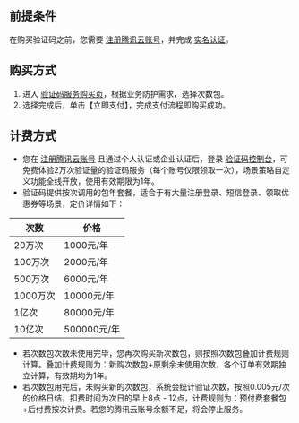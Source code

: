 ## 前提条件
在购买验证码之前，您需要 [注册腾讯云账号](https://cloud.tencent.com/document/product/378/17985)，并完成 [实名认证](https://cloud.tencent.com/document/product/378/3629)。
## 购买方式
1. 进入 [验证码服务购买页](https://buy.cloud.tencent.com/captcha#captcha)，根据业务防护需求，选择次数包。
2. 选择完成后，单击【立即支付】，完成支付流程即购买成功。

## 计费方式
- 您在 [注册腾讯云账号](https://cloud.tencent.com/document/product/378/17985) 且通过个人认证或企业认证后，登录 [验证码控制台](https://console.cloud.tencent.com/captcha)，可免费体验2万次验证量的验证码服务（每个账号仅限领取一次），场景策略自定义功能全线开放，使用有效期限为1年。
- 验证码提供按次调用的包年套餐，适合于有大量注册登录、短信登录、领取优惠券等场景，定价详情如下：

| 次数 | 价格 | 
|---------|---------|
|20万次|1000元/年|
|100万次|2000元/年|
|500万次|6000元/年|
|1000万次|10000元/年|
|1亿次|80000元/年|
|10亿次|500000元/年|

- 若次数包次数未使用完毕，您再次购买新次数包，则按照次数包叠加计费规则计算。叠加计费规则为：新购次数包+原剩余未使用次数，各个订单有效期独立计算，有效期均为1年。
- 若次数包用完后，未购买新的次数包，系统会统计验证次数，按照0.005元/次的价格日结，扣费时间为次日的早上8点 - 12点，计费规则为：预付费套餐包+后付费按次计费。若您的腾讯云账号余额不足，将会停止服务。

